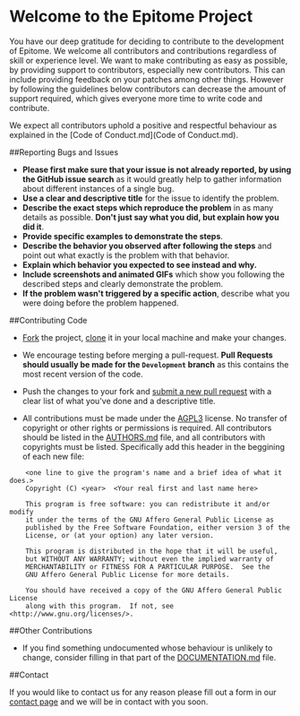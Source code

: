 # Welcome to the Epitome Project

You have our deep gratitude for deciding to contribute to the development of Epitome. We welcome all contributors and contributions regardless of skill or experience level. We want to make contributing as easy as possible, by providing support to contributors, especially new contributors. This can include providing feedback on your patches among other things.  However by following the guidelines below contributors can decrease the amount of support required, which gives everyone more time to write code and contribute.

We expect all contributors uphold a positive and respectful behaviour as explained in the [Code of Conduct.md](Code of Conduct.md).

##Reporting Bugs and Issues

* **Please first make sure that your issue is not already reported, by using the GitHub issue search** as it would greatly help to gather information about different instances of a single bug.
* **Use a clear and descriptive title** for the issue to identify the problem.
* **Describe the exact steps which reproduce the problem** in as many details as possible. **Don't just say what you did, but explain how you did it**.
* **Provide specific examples to demonstrate the steps**.
* **Describe the behavior you observed after following the steps** and point out what exactly is the problem with that behavior.
* **Explain which behavior you expected to see instead and why.**
* **Include screenshots and animated GIFs** which show you following the described steps and clearly demonstrate the problem. 
* **If the problem wasn't triggered by a specific action**, describe what you were doing before the problem happened.

##Contributing Code

* [Fork](https://help.github.com/articles/fork-a-repo/) the project, [clone](https://help.github.com/articles/cloning-a-repository/) it in your local machine and make your changes.

* We encourage testing before merging a pull-request. **Pull Requests should usually be made for the `Development` branch** as this contains the most recent version of the code.

* Push the changes to your fork and [submit a new pull request](https://help.github.com/articles/creating-a-pull-request-from-a-fork/) with a clear list of what you've done and a descriptive title.

* All contributions must be made under the [AGPL3](https://www.gnu.org/licenses/agpl-3.0.en.html) license. No transfer of copyright or other rights or permissions is required. All contributors should be listed in the [AUTHORS.md](AUTHORS.md) file, and all contributors with copyrights must be listed. Specifically add this header in the beggining of each new file:

```
    <one line to give the program's name and a brief idea of what it does.>
    Copyright (C) <year>  <Your real first and last name here>

    This program is free software: you can redistribute it and/or modify
    it under the terms of the GNU Affero General Public License as
    published by the Free Software Foundation, either version 3 of the
    License, or (at your option) any later version.

    This program is distributed in the hope that it will be useful,
    but WITHOUT ANY WARRANTY; without even the implied warranty of
    MERCHANTABILITY or FITNESS FOR A PARTICULAR PURPOSE.  See the
    GNU Affero General Public License for more details.

    You should have received a copy of the GNU Affero General Public License
    along with this program.  If not, see <http://www.gnu.org/licenses/>.
```

##Other Contributions

* If you find something undocumented whose behaviour is unlikely to change, consider filling in that part of the [DOCUMENTATION.md](DOCUMENTATION.md) file.

##Contact

If you would like to contact us for any reason please fill out a form in our [contact page](http://democracy.foundation/contact/) and we will be in contact with you soon.
